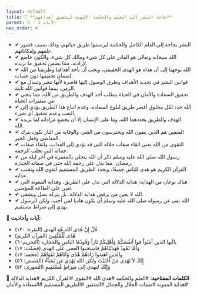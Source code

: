 ```yaml
---
layout: default
title: 📌 **حاجة البشر إلى العلم والحكمة الإلهية لتحقيق أهدافهم**
parent: الأيات 1 - 5
nav_order: 4
---
```



- ✔ البشر بحاجة إلى العلم الكامل والحكمة ليرسموا طريق حياتهم، وذلك بسبب قصور علمهم وإمكاناتهم.
- ✔ الله سبحانه وتعالى هو القادر على كل شيء ومالك كل شيء، والكون خاضع لإرادته، مما يضمن تحقيق ما نريده.
- ✔ الله يوجهنا إلى أن هداه هو الهدى الحقيقي، ويجب أن نأخذ أهدافنا وطريقنا من الله لضمان تحقيقها دون عقبات.
- ✔ قوانين البشر في تحديد الأهداف وطرق الوصول إليها قاصرة لأنها تتغير وتتبدل مع الزمن، بينما قوانين الله ثابتة.
- ✔ تحقيق السعادة والأمان في الحياة يتطلب أخذ الهدف والطريق من الله، مما ينجي من متغيرات الحياة.
- ✔ الله حدد لكل مخلوق أقصر طريق لبلوغ السعادة، وعدم اتباع هذا الطريق يؤدي إلى التعب وعدم تحقيق أي شيء.
- ✔ الهدف والطريق يحددهما الله، وما على الإنسان إلا أن يخضع مراداته لما يريده الله.
- ✔ المتقين هم الذين يتقون الله ويحترسون من الشر، والوقاية من النار تكون بترك المعاصي وفعل الخير.
- ✔ التقوى من الله تعني اتقاء صفات جلاله التي قد تؤدي إلى العذاب، واتقاء صفات جماله التي تجلب الرحمة.
- ✔ رسول الله صلى الله عليه وسلم ذكر أن الله يتجلى بالمغفرة في آخر ليلة من رمضان، مما يدل على رحمة الله حتى في صفاته الجبارة.
- ✔ القرآن الكريم هو هدى للناس جميعًا، ويحدد الطريق المستقيم لتقوى الله وتجنب عذابه.
- ✔ هناك نوعان من الهداية: هداية الدلالة التي تدل على الطريق، وهداية المعونة التي تعين على الطاعة للمؤمنين.
- ✔ الله لا يعين من يرفض هداية الدلالة، بل يتركه يضل ويشقى.
- ✔ الله نفى عن رسوله صلى الله عليه وسلم أن يكون هاديا لمن أحب، ولكن الرسول يهدي إلى صراط مستقيم.

📜 **آيات وأحاديث:**
- قُلْ إِنَّ هُدَى الله هُوَ الهدى (البقرة: ١٢٠)
- هُدًى لِّلْمُتَّقِينَ (القرآن الكريم)
- ياأيها الذين آمَنُواْ قوا أَنفُسَكُمْ وَأَهْلِيكُمْ نَاراً وَقُودُهَا الناس والحجارة (التحريم: ٦)
- وَأَمَّا ثَمُودُ فَهَدَيْنَاهُمْ فاستحبوا العمى عَلَى الهدى (فصلت: ١٧)
- والذين اهتدوا زَادَهُمْ هُدًى وَآتَاهُمْ تَقُوَاهُمْ (محمد: ١٧)
- إِنَّكَ لاَ تَهْدِي مَنْ أَحْبَبْتَ ولكن الله يَهْدِي مَن يَشَآءُ (القصص: ٥٦)
- وَإِنَّكَ لتهدي إلى صِرَاطٍ مُّسْتَقِيمٍ (الشورى: ٥٢)

🔑 **الكلمات المفتاحية:**
#العلم والحكمة #هدى الله #التقوى #القرآن الكريم #هداية الدلالة #هداية المعونة #صفات الجلال والجمال #المتقين #الطريق المستقيم #السعادة والأمان
